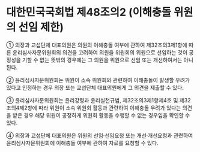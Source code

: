 # 대한민국국회법 제48조의2 (이해충돌 위원의 선임 제한)

① 의장과 교섭단체 대표의원은 의원의 이해충돌 여부에 관하여 제32조의3제1항에 따른 윤리심사자문위원회의 의견을 고려하여 의원을 위원회의 위원으로 선임하는 것이 공정성을 기할 수 없는 뜻밖의 경우에는 그 의원을 위원으로 선임 또는 개선하여서는 아니 된다.

② 윤리심사자문위원회는 위원이 소속 위원회와 관련하여 이해충돌이 발생할 우려가 있다고 인정하는 경우 의장 또는 교섭단체 대표의원에게 그 의견을 제출할 수 있다.

③ 윤리심사자문위원회는 윤리강령과 윤리실천규범, 제32조의3제1항제4호 및 제32조의4제2항에 따라 위원이 소속 위원회 활동과 관련하여 이해충돌 우려가 있다는 의견을 받은 경우 해당 위원이 공정하게 위원회 활동을 수행할 수 없는 경우임을 확인할 수 있다.

④ 의장과 교섭단체 대표의원은 위원의 선임·선임요청 또는 개선·개선요청과 관련하여 윤리심사자문위원회에 이해충돌 여부에 관하여 자료를 요청할 수 있다.
